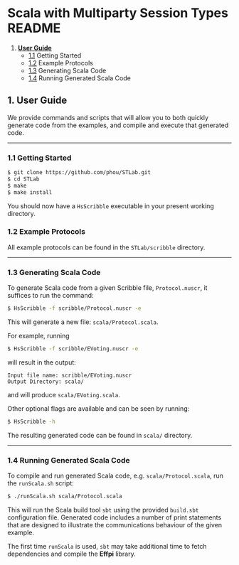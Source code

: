 # Scala with Multiparty Session Types README




1. **[User Guide](#1-user-start-guide)**
    - [1.1](#11-getting-started) Getting Started
    - [1.2](#12-example-protocols) Example Protocols
    - [1.3](#13-generating-scala-code-via-teatrino) Generating Scala Code
    - [1.4](#14-running-generated-scala-code) Running Generated Scala Code


## 1. User Guide

We provide commands and scripts that will allow you to both quickly generate
code from the examples, and compile and execute that generated
code.

---
### 1.1 Getting Started
```bash
$ git clone https://github.com/phou/STLab.git
$ cd STLab
$ make
$ make install
```

You should now have a `HsScribble` executable in your present working directory. 


### 1.2 Example Protocols

All example protocols can be found in the
`STLab/scribble` directory.

---

### 1.3 Generating Scala Code

To generate Scala code from a given Scribble file, `Protocol.nuscr`, it suffices
to run the command:

```bash
$ HsScribble -f scribble/Protocol.nuscr -e
```

This will generate a new file: `scala/Protocol.scala`.

For example, running

```bash
$ HsScribble -f scribble/EVoting.nuscr -e
```
will result in the output:

```
Input file name: scribble/EVoting.nuscr
Output Directory: scala/
```
and will produce `scala/EVoting.scala`. 

Other optional flags are available and can be seen by running:

```bash
$ HsScribble -h
```

The resulting generated code can be found in `scala/` directory.

---

### 1.4 Running Generated Scala Code

To compile and run generated Scala code, e.g. `scala/Protocol.scala`, run the
`runScala.sh` script:

```bash
$ ./runScala.sh scala/Protocol.scala
```

This will run the Scala build tool `sbt` using the provided `build.sbt`
configuration file. Generated code includes a number of print statements that
are designed to illustrate the communications behaviour of the given example.


The first time `runScala` is used, `sbt` may take additional time to fetch
dependencies and compile the **Effpi** library.



